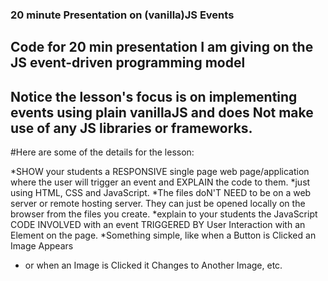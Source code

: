 ### 20 minute Presentation on (vanilla)JS Events
## Code for 20 min presentation I am giving on the JS event-driven programming model
## Notice the lesson's focus is on implementing events using plain vanillaJS and does Not make use of any JS libraries or frameworks.
#Here are some of the details for the lesson:

*SHOW your students a RESPONSIVE single page web page/application where the user will trigger an event and EXPLAIN the code to them.
*just using HTML, CSS and JavaScript.
*The files doN'T NEED to be on a web server or remote hosting server. They can just be opened locally on the browser from the files you create.
*explain to your students the JavaScript CODE INVOLVED with an event TRIGGERED BY User Interaction with an Element on the page.
*Something simple, like when a Button is Clicked an Image Appears
* or when an Image is Clicked it Changes to Another Image, etc.
